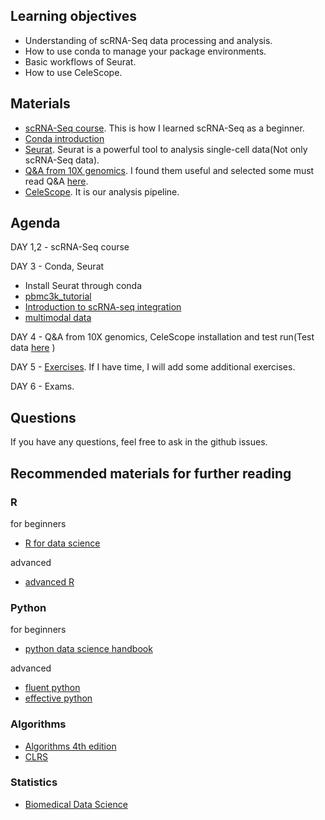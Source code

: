 

## Learning objectives

- Understanding of scRNA-Seq data processing and analysis.
- How to use conda to manage your package environments.
- Basic workflows of Seurat.
- How to use CeleScope.


## Materials
- [scRNA-Seq course](https://scrnaseq-course.cog.sanger.ac.uk/website/index.html#github). This is how I learned scRNA-Seq as a beginner.
- [Conda introduction](https://astrobiomike.github.io/unix/conda-intro)
- [Seurat](https://satijalab.org/seurat/). Seurat is a powerful tool to analysis single-cell data(Not only scRNA-Seq data). 
- [Q&A from 10X genomics](https://kb.10xgenomics.com/hc/en-us). I found them useful and selected some must read Q&A [here](selected_FAQ.md).
- [CeleScope](https://github.com/singleron-RD/CeleScope/blob/master/docs/manual.md). It is our analysis pipeline.


## Agenda
DAY 1,2 - scRNA-Seq course

DAY 3 - Conda, Seurat
- Install Seurat through conda
- [pbmc3k_tutorial](https://satijalab.org/seurat/articles/pbmc3k_tutorial.html)
- [Introduction to scRNA-seq integration](https://satijalab.org/seurat/articles/integration_introduction.html)
- [multimodal data](https://satijalab.org/seurat/articles/multimodal_vignette.html)

DAY 4 - Q&A from 10X genomics, CeleScope installation and test run(Test data [here](https://gitee.com/singleron-rd/celescope_tests) )

DAY 5 - [Exercises](https://scrnaseq-course.cog.sanger.ac.uk/website/advanced-exercises.html). If I have time, I will add some additional exercises.

DAY 6 - Exams.


## Questions
If you have any questions, feel free to ask in the github issues.

## Recommended materials for further reading

### R
for beginners
- [R for data science](https://r4ds.had.co.nz/)

advanced
- [advanced R](https://adv-r.hadley.nz/)

### Python
for beginners
- [python data science handbook](https://github.com/jakevdp/PythonDataScienceHandbook/tree/master/notebooks)

advanced
- [fluent python](https://github.com/hiddenJuliet/pythondocument/blob/master/Fluent%20Python.pdf)
- [effective python](https://github.com/camoverride/lit/blob/master/Effective-Python.pdf)

### Algorithms
- [Algorithms 4th edition](https://github.com/Mcdonoughd/CS2223/blob/master/Books/Algorithhms%204th%20Edition%20by%20Robert%20Sedgewick%2C%20Kevin%20Wayne.pdf)
- [CLRS](https://github.com/RbkGh/Free-Algorithm-Books/blob/master/book/Introduction%20to%20Algorithms%20-%20Third%20Edition.pdf)

### Statistics
- [Biomedical Data Science](http://genomicsclass.github.io/book/)
